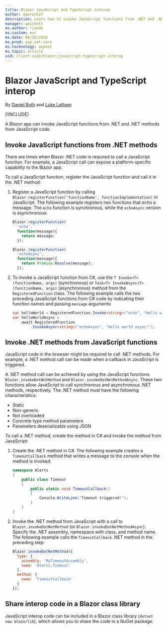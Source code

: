 ```yaml
---
title: Blazor JavaScript and TypeScript interop
author: danroth27
description: Learn how to invoke JavaScript functions from .NET and .NET methods from JavaScript.
manager: wpickett
ms.author: riande
ms.custom: mvc
ms.date: 06/10/2018
ms.prod: asp.net-core
ms.technology: aspnet
ms.topic: article
uid: client-side/blazor/javascript-typescript-interop
---
```

# Blazor JavaScript and TypeScript interop

By [Daniel Roth](https://github.com/danroth27) and [Luke Latham](https://github.com/guardrex)

[!INCLUDE[](~/includes/blazor-preview-notice.md)]

A Blazor app can invoke JavaScript functions from .NET and .NET methods from JavaScript code.

## Invoke JavaScript functions from .NET methods

There are times when Blazor .NET code is required to call a JavaScript function. For example, a JavaScript call can expose a platform-specific capability to the Blazor app.

To call a JavaScript function, register the JavaScript function and call it in the .NET method:

1. Register a JavaScript function by calling `Blazor.registerFunction('functionName', functionImplementation)` in JavaScript. The following example registers two functions that echo a message. The `echo` function is synchronous, while the `echoAsync` version is asynchronous:

    ```javascript
    Blazor.registerFunction(
      'echo',
      function(message){
        return message;
      });

    Blazor.registerFunction(
      'echoAsync',
      function(message){
        return Promise.Resolve(message);
      });
    ```

1. To invoke a JavaScript function from C#, use the `T Invoke<T>(functionName, args)` (synchronous) or `Task<T> InvokeAsync<T>(functionName, args)` (asynchronous) method from the `RegisteredFunction` class. The following example calls the two preceding JavaScript functions from C# code by indicating their function names and passing `message` arguments:

    ```csharp
    var helloWorld = RegisteredFunction.Invoke<string>("echo", "Hello world!");
    var helloWorldAsync = 
        await RegisteredFunction
            .InvokeAsync<string>("echoAsync", "Hello world async!");
    ```

## Invoke .NET methods from JavaScript functions

JavaScript code in the browser might be required to call .NET methods. For example, a .NET method call can be made when a callback in JavaScript is triggered.

A .NET method call can be achieved by using the JavaScript functions `Blazor.invokeDotNetMethod` and `Blazor.invokeDotNetMethodAsync`. These two functions allow JavaScript to call synchronous and asynchronous .NET methods, respectively. The .NET method must have the following characteristics:

* Static
* Non-generic
* Not overloaded
* Concrete type method parameters
* Parameters deserializable using JSON

To call a .NET method, create the method in C# and invoke the method from JavaScript:

1. Create the .NET method in C#. The following example creates a `TimeoutCallback` method that writes a message to the console when the method is invoked:

    ```csharp
    namespace Alerts
    {
        public class Timeout
        {
            public static void TimeoutCallback()
            {
                Console.WriteLine('Timeout triggered!');
            }
        }
    }
    ```

1. Invoke the .NET method from JavaScript with a call to `Blazor.invokeDotNetMethod` (or `Blazor.invokeDotNetMethodAsync`). Specify the .NET assembly, namespace with class, and method name. The following example calls the `TimeoutCallback` .NET method in the preceding step:

    ```javascript
    Blazor.invokeDotNetMethod({
      type: {
        assembly: 'MyTimeoutAssembly',
        name: 'Alerts.Timeout'
      },
      method: {
        name: 'TimeoutCallback'
      }
    });
    ```

## Share interop code in a Blazor class library

JavaScript interop code can be included in a Blazor class library (`dotnet new blazorlib`), which allows you to share the code in a NuGet package.
